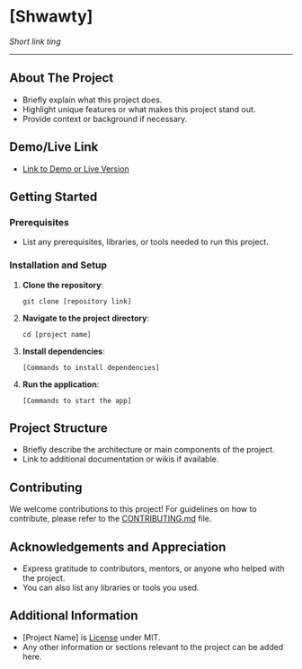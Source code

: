 # [Shwawty]

*Short link ting*

---

## About The Project

- Briefly explain what this project does.
- Highlight unique features or what makes this project stand out.
- Provide context or background if necessary.

## Demo/Live Link

- [Link to Demo or Live Version](#)

## Getting Started

### Prerequisites

- List any prerequisites, libraries, or tools needed to run this project.

### Installation and Setup

1. **Clone the repository**:
   ```
   git clone [repository link]
   ```
2. **Navigate to the project directory**:
   ```
   cd [project name]
   ```
3. **Install dependencies**:
   ```
   [Commands to install dependencies]
   ```
4. **Run the application**:
   ```
   [Commands to start the app]
   ```

## Project Structure

- Briefly describe the architecture or main components of the project.
- Link to additional documentation or wikis if available.

## Contributing

We welcome contributions to this project! For guidelines on how to contribute, please refer to the [CONTRIBUTING.md](.github/CONTRIBUTING.md) file.

## Acknowledgements and Appreciation

- Express gratitude to contributors, mentors, or anyone who helped with the project.
- You can also list any libraries or tools you used.

## Additional Information

- [Project Name] is [License](LICENSE) under MIT.
- Any other information or sections relevant to the project can be added here.

